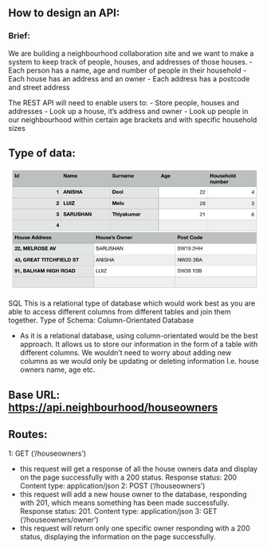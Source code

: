 ## How to design an API:

### Brief:

We are building a neighbourhood collaboration site and we want to make a system to keep track of people, houses, and addresses of those houses. - Each person has a name, age and number of people in their household - Each house has an address and an owner - Each address has a postcode and street address

The REST API will need to enable users to: - Store people, houses and addresses - Look up a house, it’s address and owner - Look up people in our neighbourhood within certain age brackets and with specific household sizes

## Type of data:

![text-box](tables_img.png)

SQL
This is a relational type of database which would work best as you are able to access different columns from different tables and join them together.
Type of Schema:
Column-Orientated Database

- As it is a relational database, using column-orientated would be the best approach. It allows us to store our information in the form of a table with different columns. We wouldn’t need to worry about adding new columns as we would only be updating or deleting information I.e. house owners name, age etc.

## Base URL: https://api.neighbourhood/houseowners

## Routes:

1:
GET (‘/houseowners’)

- this request will get a response of all the house owners data and display on the page successfully with a 200 status.
  Response status: 200
  Content type: application/json
  2:
  POST (‘/houseowners’)
- this request will add a new house owner to the database, responding with 201, which means something has been made successfully.
  Response status: 201.
  Content type: application/json
  3:
  GET (‘/houseowners/owner’)
- this request will return only one specific owner responding with a 200 status, displaying the information on the page successfully.
